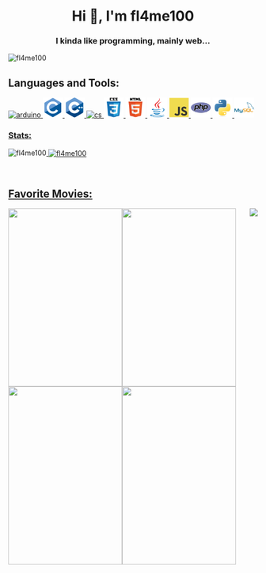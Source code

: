 <h1 align="center">Hi 👋, I'm fl4me100</h1>
<h3 align="center">I kinda like programming, mainly web...</h3>

<p align="left"> <img src="https://komarev.com/ghpvc/?username=fl4me100&label=Profile%20views&color=0e75b6&style=flat" alt="fl4me100" /> </p>

<h2 align="left">Languages and Tools:</h2>
<p align="left"> <a href="https://www.arduino.cc/" target="_blank" rel="noreferrer"> <img src="https://cdn.worldvectorlogo.com/logos/arduino-1.svg" alt="arduino" width="40" height="40"/> </a> <a href="https://www.cprogramming.com/" target="_blank" rel="noreferrer"> <img src="https://raw.githubusercontent.com/devicons/devicon/master/icons/c/c-original.svg" alt="c" width="40" height="40"/> </a> <a href="https://www.w3schools.com/cpp/" target="_blank" rel="noreferrer"> <img src="https://raw.githubusercontent.com/devicons/devicon/master/icons/cplusplus/cplusplus-original.svg" alt="cpp" width="40" height="40"/> </a> <a href="https://www.w3schools.com/cs/" target="_blank" rel="noreferrer"> <img src="https://www.netgen.co.za/wp-content/uploads/2022/03/C-image-for-Netgen-1024x1024.png" alt="cs" width="40" height="40"/> </a> <a href="[https://www.netgen.co.za/wp-content/uploads/2022/03/C-image-for-Netgen-1024x1024.png](https://encrypted-tbn0.gstatic.com/images?q=tbn:ANd9GcR9sH2KALHd1Zrs1zwelX6ORC40Uq4K-dBF0A&s)" target="_blank" rel="noreferrer"> <img src="https://raw.githubusercontent.com/devicons/devicon/master/icons/css3/css3-original-wordmark.svg" alt="css3" width="40" height="40"/> </a> <a href="https://www.w3.org/html/" target="_blank" rel="noreferrer"> <img src="https://raw.githubusercontent.com/devicons/devicon/master/icons/html5/html5-original-wordmark.svg" alt="html5" width="40" height="40"/> </a> <a href="https://www.java.com" target="_blank" rel="noreferrer"> <img src="https://raw.githubusercontent.com/devicons/devicon/master/icons/java/java-original.svg" alt="java" width="40" height="40"/> </a> <a href="https://developer.mozilla.org/en-US/docs/Web/JavaScript" target="_blank" rel="noreferrer"> <img src="https://raw.githubusercontent.com/devicons/devicon/master/icons/javascript/javascript-original.svg" alt="javascript" width="40" height="40"/> </a> <a href="https://www.php.net" target="_blank" rel="noreferrer"> <img src="https://raw.githubusercontent.com/devicons/devicon/master/icons/php/php-original.svg" alt="php" width="40" height="40"/> </a> <a href="https://www.python.org" target="_blank" rel="noreferrer"> <img src="https://raw.githubusercontent.com/devicons/devicon/master/icons/python/python-original.svg" alt="python" width="40" height="40"/> </a><a href="https://www.mysql.com/" target="_blank" rel="noreferrer"> <img src="https://raw.githubusercontent.com/devicons/devicon/master/icons/mysql/mysql-original-wordmark.svg" alt="mysql" width="40" height="40"</p>

<h3 align="left">Stats:</h3>
<p><img align="left" src="https://github-readme-stats.vercel.app/api/top-langs?username=fl4me100&show_icons=true&layout=compact&hide_border=true&langs_count=7&theme=github_dark&bg_color=#101414" alt="fl4me100" /></p>

<p>&nbsp;<img align="center" src="https://github-readme-stats.vercel.app/api?username=fl4me100&show_icons=true&layout=compact&hide_border=true&langs_count=7&theme=github_dark&bg_color=#101414" alt="fl4me100" /></p>
<br>
<h2 align="left">Favorite Movies:</h2>
<a href="https://letterboxd.com/_flame_/"> <img align="right" src="[https://m.media-amazon.com/images/M/MV5BNDQ4NjkxNzgzN15BMl5BanBnXkFtZTgwMjAzODQ4OTE@._V1_.jpg](https://encrypted-tbn0.gstatic.com/images?q=tbn:ANd9GcTB63UNBdVOM3qd5_AZ6u-BDVPXqTKR18pyeA&s)"/>
<div>
  <a href="https://www.youtube.com/watch?v=p8HQ2JLlc4E"> <img align="left" width="230" height="360" src="https://upload.wikimedia.org/wikipedia/en/thumb/4/4f/Poster_-_Fast_and_Furious_Tokyo_Drift.jpg/220px-Poster_-_Fast_and_Furious_Tokyo_Drift.jpg"/>
  <a href="https://www.youtube.com/watch?v=KPOuJGkpblk"> <img align="left" width="230" height="360" src="https://fr.web.img6.acsta.net/c_310_420/medias/nmedia/18/35/91/33/19255605.jpg"/>
  <a href="https://www.youtube.com/watch?v=r_8Rw16uscg"> <img align="left" width="230" height="360" src="https://encrypted-tbn0.gstatic.com/images?q=tbn:ANd9GcRiXpjNglfDa_-nLXV1J1aoosOiypLh92ScbQ&s"/>
  <a href="https://www.youtube.com/watch?v=1jLOOCADTGs"> <img align="left" width="230" height="360" src="https://m.media-amazon.com/images/M/MV5BNDQ4NjkxNzgzN15BMl5BanBnXkFtZTgwMjAzODQ4OTE@._V1_.jpg"/>
</div>
